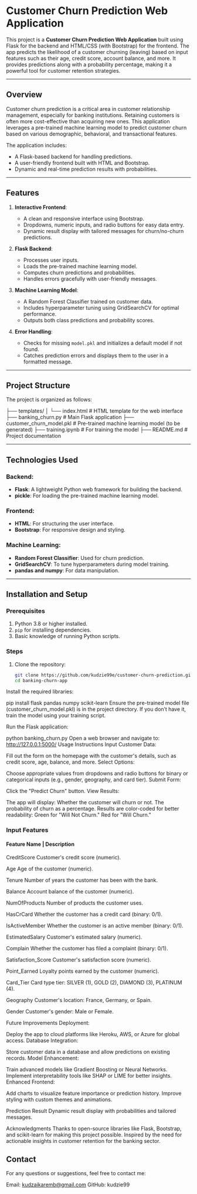 # Customer Churn Prediction Web Application

This project is a **Customer Churn Prediction Web Application** built using Flask for the backend and HTML/CSS (with Bootstrap) for the frontend. The app predicts the likelihood of a customer churning (leaving) based on input features such as their age, credit score, account balance, and more. It provides predictions along with a probability percentage, making it a powerful tool for customer retention strategies.

---

## **Overview**

Customer churn prediction is a critical area in customer relationship management, especially for banking institutions. Retaining customers is often more cost-effective than acquiring new ones. This application leverages a pre-trained machine learning model to predict customer churn based on various demographic, behavioral, and transactional features. 

The application includes:
- A Flask-based backend for handling predictions.
- A user-friendly frontend built with HTML and Bootstrap.
- Dynamic and real-time prediction results with probabilities.

---

## **Features**

1. **Interactive Frontend**:
   - A clean and responsive interface using Bootstrap.
   - Dropdowns, numeric inputs, and radio buttons for easy data entry.
   - Dynamic result display with tailored messages for churn/no-churn predictions.

2. **Flask Backend**:
   - Processes user inputs.
   - Loads the pre-trained machine learning model.
   - Computes churn predictions and probabilities.
   - Handles errors gracefully with user-friendly messages.

3. **Machine Learning Model**:
   - A Random Forest Classifier trained on customer data.
   - Includes hyperparameter tuning using GridSearchCV for optimal performance.
   - Outputs both class predictions and probability scores.

4. **Error Handling**:
   - Checks for missing `model.pkl` and initializes a default model if not found.
   - Catches prediction errors and displays them to the user in a formatted message.

---

## **Project Structure**

The project is organized as follows:

├── templates/ │ └── index.html # HTML template for the web interface  ├── banking_churn.py # Main Flask application ├── customer_churn_model.pkl # Pre-trained machine learning model (to be generated) ├── training.ipynb # For training the model ├── README.md # Project documentation

---

## **Technologies Used**

### **Backend**:
- **Flask**: A lightweight Python web framework for building the backend.
- **pickle**: For loading the pre-trained machine learning model.

### **Frontend**:
- **HTML**: For structuring the user interface.
- **Bootstrap**: For responsive design and styling.

### **Machine Learning**:
- **Random Forest Classifier**: Used for churn prediction.
- **GridSearchCV**: To tune hyperparameters during model training.
- **pandas and numpy**: For data manipulation.

---

## **Installation and Setup**

### Prerequisites
1. Python 3.8 or higher installed.
2. `pip` for installing dependencies.
3. Basic knowledge of running Python scripts.

### Steps
1. Clone the repository:
   ```bash
   git clone https://github.com/kudzie99e/customer-churn-prediction.git
   cd banking-churn-app
Install the required libraries:

pip install flask pandas numpy scikit-learn
Ensure the pre-trained model file (customer_churn_model.pkl) is in the project directory. If you don’t have it, train the model using your training script.

Run the Flask application:

python banking_churn.py
Open a web browser and navigate to:
http://127.0.0.1:5000/
Usage Instructions
Input Customer Data:

Fill out the form on the homepage with the customer's details, such as credit score, age, balance, and more.
Select Options:

Choose appropriate values from dropdowns and radio buttons for binary or categorical inputs (e.g., gender, geography, and card tier).
Submit Form:

Click the "Predict Churn" button.
View Results:

The app will display:
Whether the customer will churn or not.
The probability of churn as a percentage.
Results are color-coded for better readability:
Green for "Will Not Churn."
Red for "Will Churn."

### Input Features
#### Feature Name |	Description

CreditScore	Customer's credit score (numeric).

Age	Age of the customer (numeric).

Tenure	Number of years the customer has been with the bank.

Balance	Account balance of the customer (numeric).

NumOfProducts	Number of products the customer uses.

HasCrCard	Whether the customer has a credit card (binary: 0/1).

IsActiveMember	Whether the customer is an active member (binary: 0/1).

EstimatedSalary	Customer's estimated salary (numeric).

Complain	Whether the customer has filed a complaint (binary: 0/1).

Satisfaction_Score	Customer's satisfaction score (numeric).

Point_Earned	Loyalty points earned by the customer (numeric).

Card_Tier	Card type tier: SILVER (1), GOLD (2), DIAMOND (3), PLATINUM (4).

Geography	Customer's location: France, Germany, or Spain.

Gender	Customer's gender: Male or Female.

Future Improvements
Deployment:

Deploy the app to cloud platforms like Heroku, AWS, or Azure for global access.
Database Integration:

Store customer data in a database and allow predictions on existing records.
Model Enhancement:

Train advanced models like Gradient Boosting or Neural Networks.
Implement interpretability tools like SHAP or LIME for better insights.
Enhanced Frontend:

Add charts to visualize feature importance or prediction history.
Improve styling with custom themes and animations.


Prediction Result
Dynamic result display with probabilities and tailored messages.



Acknowledgments
Thanks to open-source libraries like Flask, Bootstrap, and scikit-learn for making this project possible.
Inspired by the need for actionable insights in customer retention for the banking sector.

## Contact
For any questions or suggestions, feel free to contact me:

Email: kudzaikaremb@gmail.com
GitHub: kudzie99
